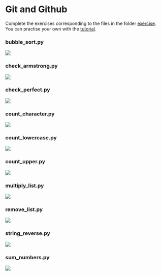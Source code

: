 # Git and Github
Complete the exercises corresponding to the files in the folder [exercise](https://github.com/notelai/using_git/tree/master/exercise). You can practise your own with the [tutorial](https://github.com/notelai/using_git/blob/master/tutorials.md).
### bubble_sort.py
![](media/11.png)

### check_armstrong.py
![](media/06.png)

### check_perfect.py
![](media/08.png)

### count_character.py
![](media/09.png)

### count_lowercase.py
![](media/04.png)

### count_upper.py
![](media/07.png)

### multiply_list.py
![](media/03.png)

### remove_list.py
![](media/10.png)

### string_reverse.py
![](media/02.png)

### sum_numbers.py
![](media/01.png)
